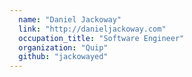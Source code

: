 ```yaml
---
  name: "Daniel Jackoway"
  link: "http://danieljackoway.com"
  occupation_title: "Software Engineer"
  organization: "Quip"
  github: "jackowayed"
---
```

